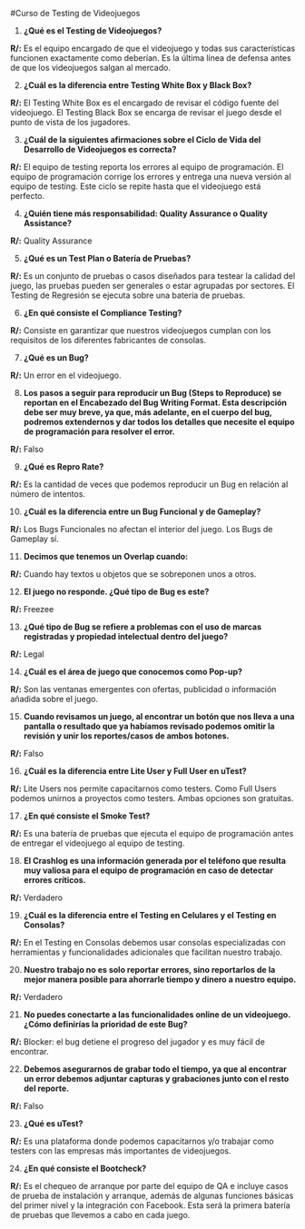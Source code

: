 #Curso de Testing de Videojuegos

1. **¿Qué es el Testing de Videojuegos?**

**R/:** Es el equipo encargado de que el videojuego y todas sus características funcionen exactamente como deberían. Es la última línea de defensa antes de que los videojuegos salgan al mercado.

2. **¿Cuál es la diferencia entre Testing White Box y Black Box?**

**R/:** El Testing White Box es el encargado de revisar el código fuente del videojuego. El Testing Black Box se encarga de revisar el juego desde el punto de vista de los jugadores.

3. **¿Cuál de la siguientes afirmaciones sobre el Ciclo de Vida del Desarrollo de Videojuegos es correcta?**

**R/:** El equipo de testing reporta los errores al equipo de programación. El equipo de programación corrige los errores y entrega una nueva versión al equipo de testing. Este ciclo se repite hasta que el videojuego está perfecto.

4. **¿Quién tiene más responsabilidad: Quality Assurance o Quality Assistance?**

**R/:** Quality Assurance

5. **¿Qué es un Test Plan o Batería de Pruebas?**

**R/:** Es un conjunto de pruebas o casos diseñados para testear la calidad del juego, las pruebas pueden ser generales o estar agrupadas por sectores. El Testing de Regresión se ejecuta sobre una batería de pruebas.

6. **¿En qué consiste el Compliance Testing?**

**R/:** Consiste en garantizar que nuestros videojuegos cumplan con los requisitos de los diferentes fabricantes de consolas.

7. **¿Qué es un Bug?**

**R/:** Un error en el videojuego.

8. **Los pasos a seguir para reproducir un Bug (Steps to Reproduce) se reportan en el Encabezado del Bug Writing Format. Esta descripción debe ser muy breve, ya que, más adelante, en el cuerpo del bug, podremos extendernos y dar todos los detalles que necesite el equipo de programación para resolver el error.**

**R/:** Falso

9. **¿Qué es Repro Rate?**

**R/:** Es la cantidad de veces que podemos reproducir un Bug en relación al número de intentos.

10. **¿Cuál es la diferencia entre un Bug Funcional y de Gameplay?**

**R/:** Los Bugs Funcionales no afectan el interior del juego. Los Bugs de Gameplay sí.

11. **Decimos que tenemos un Overlap cuando:**

**R/:** Cuando hay textos u objetos que se sobreponen unos a otros.

12. **El juego no responde. ¿Qué tipo de Bug es este?**

**R/:** Freezee

13. **¿Qué tipo de Bug se refiere a problemas con el uso de marcas registradas y propiedad intelectual dentro del juego?**

**R/:** Legal

14. **¿Cuál es el área de juego que conocemos como Pop-up?**

**R/:** Son las ventanas emergentes con ofertas, publicidad o información añadida sobre el juego.

15. **Cuando revisamos un juego, al encontrar un botón que nos lleva a una pantalla o resultado que ya habíamos revisado podemos omitir la revisión y unir los reportes/casos de ambos botones.**

**R/:** Falso

16. **¿Cuál es la diferencia entre Lite User y Full User en uTest?**

**R/:** Lite Users nos permite capacitarnos como testers. Como Full Users podemos unirnos a proyectos como testers. Ambas opciones son gratuitas.

17. **¿En qué consiste el Smoke Test?**

**R/:** Es una batería de pruebas que ejecuta el equipo de programación antes de entregar el videojuego al equipo de testing.

18. **El Crashlog es una información generada por el teléfono que resulta muy valiosa para el equipo de programación en caso de detectar errores críticos.**

**R/:** Verdadero

19. **¿Cuál es la diferencia entre el Testing en Celulares y el Testing en Consolas?**

**R/:** En el Testing en Consolas debemos usar consolas especializadas con herramientas y funcionalidades adicionales que facilitan nuestro trabajo.

20. **Nuestro trabajo no es solo reportar errores, sino reportarlos de la mejor manera posible para ahorrarle tiempo y dinero a nuestro equipo.**

**R/:** Verdadero

21. **No puedes conectarte a las funcionalidades online de un videojuego. ¿Cómo definirías la prioridad de este Bug?**

**R/:**  Blocker: el bug detiene el progreso del jugador y es muy fácil de encontrar.

22. **Debemos asegurarnos de grabar todo el tiempo, ya que al encontrar un error debemos adjuntar capturas y grabaciones junto con el resto del reporte.**

**R/:** Falso

23. **¿Qué es uTest?**

**R/:**  Es una plataforma donde podemos capacitarnos y/o trabajar como testers con las empresas más importantes de videojuegos.

24. **¿En qué consiste el Bootcheck?**

**R/:** Es el chequeo de arranque por parte del equipo de QA e incluye casos de prueba de instalación y arranque, además de algunas funciones básicas del primer nivel y la integración con Facebook. Esta será la primera batería de pruebas que llevemos a cabo en cada juego. 

